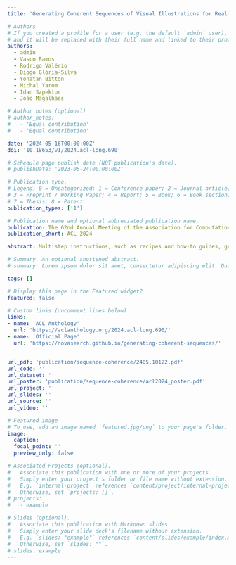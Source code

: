 ```yaml
---
title: 'Generating Coherent Sequences of Visual Illustrations for Real-World Manual Tasks'

# Authors
# If you created a profile for a user (e.g. the default `admin` user), write the username (folder name) here
# and it will be replaced with their full name and linked to their profile.
authors:
  - admin
  - Vasco Ramos
  - Rodrigo Valério
  - Diogo Glória-Silva
  - Yonatan Bitton
  - Michal Yarom
  - Idan Szpektor
  - João Magalhães

# Author notes (optional)
# author_notes:
#   - 'Equal contribution'
#   - 'Equal contribution'

date: '2024-05-16T00:00:00Z'
doi: '10.18653/v1/2024.acl-long.690'

# Schedule page publish date (NOT publication's date).
# publishDate: '2023-05-24T00:00:00Z'

# Publication type.
# Legend: 0 = Uncategorized; 1 = Conference paper; 2 = Journal article;
# 3 = Preprint / Working Paper; 4 = Report; 5 = Book; 6 = Book section;
# 7 = Thesis; 8 = Patent
publication_types: ['1']

# Publication name and optional abbreviated publication name.
publication: The 62nd Annual Meeting of the Association for Computational Linguistics (ACL 2024)
publication_short: ACL 2024

abstract: Multistep instructions, such as recipes and how-to guides, greatly benefit from visual aids, such as a series of images that accompany the instruction steps. While Large Language Models (LLMs) have become adept at generating coherent textual steps, Large Vision/Language Models (LVLMs) are less capable of generating accompanying image sequences. The most challenging aspect is that each generated image needs to adhere to the relevant textual step instruction, as well as be visually consistent with earlier images in the sequence. To address this problem, we propose an approach for generating consistent image sequences, which integrates a Latent Diffusion Model (LDM) with an LLM to transform the sequence into a caption to maintain the semantic coherence of the sequence. In addition, to maintain the visual coherence of the image sequence, we introduce a copy mechanism to initialise reverse diffusion processes with a latent vector iteration from a previously generated image from a relevant step. Both strategies will condition the reverse diffusion process on the sequence of instruction steps and tie the contents of the current image to previous instruction steps and corresponding images. Experiments show that the proposed approach is preferred by humans in 46.6% of the cases against 26.6\% for the second best method. In addition, automatic metrics showed that the proposed method maintains semantic coherence and visual consistency across the sequence of visual illustrations.

# Summary. An optional shortened abstract.
# summary: Lorem ipsum dolor sit amet, consectetur adipiscing elit. Duis posuere tellus ac convallis placerat. Proin tincidunt magna sed ex sollicitudin condimentum.

tags: []

# Display this page in the Featured widget?
featured: false

# Custom links (uncomment lines below)
links:
- name: 'ACL Anthology'
  url: 'https://aclanthology.org/2024.acl-long.690/'
- name: 'Official Page'
  url: 'https://novasearch.github.io/generating-coherent-sequences/'


url_pdf: 'publication/sequence-coherence/2405.10122.pdf'
url_code: ''
url_dataset: ''
url_poster: 'publication/sequence-coherence/acl2024_poster.pdf'
url_project: ''
url_slides: ''
url_source: ''
url_video: ''

# Featured image
# To use, add an image named `featured.jpg/png` to your page's folder.
image:
  caption:
  focal_point: ''
  preview_only: false

# Associated Projects (optional).
#   Associate this publication with one or more of your projects.
#   Simply enter your project's folder or file name without extension.
#   E.g. `internal-project` references `content/project/internal-project/index.md`.
#   Otherwise, set `projects: []`.
# projects:
#   - example

# Slides (optional).
#   Associate this publication with Markdown slides.
#   Simply enter your slide deck's filename without extension.
#   E.g. `slides: "example"` references `content/slides/example/index.md`.
#   Otherwise, set `slides: ""`.
# slides: example
---
```

